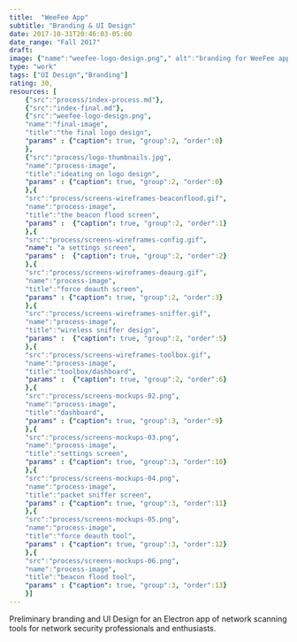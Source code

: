 ```yaml
---
title:  "WeeFee App"
subtitle: "Branding & UI Design"
date: 2017-10-31T20:46:03-05:00
date_range: "Fall 2017"
draft: 
image: {"name":"weefee-logo-design.png"," alt":"branding for WeeFee app"}
type: "work"
tags: ["UI Design","Branding"]
rating: 30,
resources: [
    {"src":"process/index-process.md"},
    {"src":"index-final.md"},
    {"src":"weefee-logo-design.png",
    "name":"final-image",
    "title":"the final logo design",
    "params" : {"caption": true, "group":2, "order":0}
    },
    {"src":"process/logo-thumbnails.jpg",
    "name":"process-image",
    "title":"ideating on logo design",
    "params" : {"caption": true, "group":2, "order":0}
    },{
    "src":"process/screens-wireframes-beaconflood.gif",
    "name":"process-image",
    "title":"the beacon flood screen",
    "params" :  {"caption": true, "group":2, "order":1}
    },{
    "src":"process/screens-wireframes-config.gif",
    "name": "a settings screen",
    "params" :  {"caption": true, "group":2, "order":2}
    },{
    "src":"process/screens-wireframes-deaurg.gif",
    "name":"process-image",
    "title":"force deauth screen",
    "params" : {"caption": true, "group":2, "order":3}
    },{
    "src":"process/screens-wireframes-sniffer.gif",
    "name":"process-image",
    "title":"wireless sniffer design",
    "params" :  {"caption": true, "group":2, "order":5}
    },{
    "src":"process/screens-wireframes-toolbox.gif",
    "name":"process-image",
    "title":"toolbox/dashboard",
    "params" :  {"caption": true, "group":2, "order":6}
    },{
    "src":"process/screens-mockups-02.png",
    "name":"process-image",
    "title":"dashboard",
    "params" : {"caption": true, "group":3, "order":9}
    },{
    "src":"process/screens-mockups-03.png",
    "name":"process-image",
    "title":"settings screen",
    "params" : {"caption": true, "group":3, "order":10}
    },{
    "src":"process/screens-mockups-04.png", 
    "name":"process-image",
    "title":"packet sniffer screen",
    "params" : {"caption": true, "group":3, "order":11}
    },{
    "src":"process/screens-mockups-05.png",
    "name":"process-image",
    "title":"force deauth tool",
    "params" : {"caption": true, "group":3, "order":12}
    },{
    "src":"process/screens-mockups-06.png",
    "name":"process-image",
    "title":"beacon flood tool",
    "params" : {"caption": true, "group":3, "order":13}
    }]
---
```

Preliminary branding and UI Design for an Electron app of network scanning tools for network security professionals and enthusiasts.
